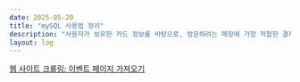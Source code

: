 ```yaml
---
date: 2025-05-20
title: "mySQL 사용법 정리"
description: "사용자가 보유한 카드 정보를 바탕으로, 방문하려는 매장에 가장 적합한 결제 카드를 추천하고, 반대로 보유 카드로 할인을 받을 수 있는 매장을 찾아주는 모바일 애플리케이션입니다."
layout: log
---
```

[웹 사이트 크롤링: 이벤트 페이지 가져오기](dev_log/WiseCard/event-crawling.md)